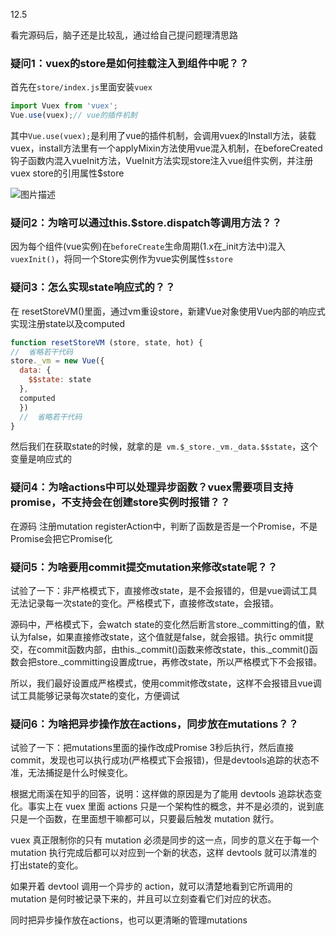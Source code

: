 12.5

看完源码后，脑子还是比较乱，通过给自己提问题理清思路



### 疑问1：vuex的store是如何挂载注入到组件中呢？？

首先在`store/index.js`里面安装`vuex`

```js
import Vuex from 'vuex';
Vue.use(vuex);// vue的插件机制
```

其中`Vue.use(vuex);`是利用了vue的插件机制，会调用vuex的Install方法，装载vuex，install方法里有一个applyMixin方法使用vue混入机制，在beforeCreated钩子函数内混入vueInit方法，VueInit方法实现store注入vue组件实例，并注册vuex store的引用属性$store

![图片描述](http://img.mukewang.com/5d5813ab0001a8b910021104.png)



### 疑问2：为啥可以通过this.$store.dispatch等调用方法？？

因为每个组件(vue实例)在`beforeCreate`生命周期(1.x在_init方法中)混入`vuexInit()`，将同一个Store实例作为vue实例属性`$store`



### 疑问3：怎么实现state响应式的？？
在 resetStoreVM()里面，通过vm重设store，新建Vue对象使用Vue内部的响应式实现注册state以及computed
```js
function resetStoreVM (store, state, hot) {
//  省略若干代码
store._vm = new Vue({
  data: {
  	$$state: state
  },
  computed
  })
  //  省略若干代码
}
```
然后我们在获取state的时候，就拿的是` vm.$_store._vm._data.$$state`，这个变量是响应式的



### 疑问4：为啥actions中可以处理异步函数？vuex需要项目支持promise，不支持会在创建store实例时报错？？

在源码 注册mutation registerAction中，判断了函数是否是一个Promise，不是Promise会把它Promise化



### 疑问5：为啥要用commit提交mutation来修改state呢？？

试验了一下：非严格模式下，直接修改state，是不会报错的，但是vue调试工具无法记录每一次state的变化。严格模式下，直接修改state，会报错。

源码中，严格模式下，会watch state的变化然后断言store._committing的值，默认为false，如果直接修改state，这个值就是false，就会报错。执行c ommit提交，在commit函数内部，由this.\_commit()函数来修改state，this.\_commit()函数会把store._committing设置成true，再修改state，所以严格模式下不会报错。

所以，我们最好设置成严格模式，使用commit修改state，这样不会报错且vue调试工具能够记录每次state的变化，方便调试



### 疑问6：为啥把异步操作放在actions，同步放在mutations？？

试验了一下：把mutations里面的操作改成Promise 3秒后执行，然后直接commit，发现也可以执行成功(严格模式下会报错)，但是devtools追踪的状态不准，无法捕捉是什么时候变化。

根据尤雨溪在知乎的回答，说明：这样做的原因是为了能用 devtools 追踪状态变化。事实上在 vuex 里面 actions 只是一个架构性的概念，并不是必须的，说到底只是一个函数，在里面想干嘛都可以，只要最后触发 mutation 就行。

vuex 真正限制你的只有 mutation 必须是同步的这一点，同步的意义在于每一个 mutation 执行完成后都可以对应到一个新的状态，这样 devtools 就可以清准的打出state的变化。

如果开着 devtool 调用一个异步的 action，就可以清楚地看到它所调用的 mutation 是何时被记录下来的，并且可以立刻查看它们对应的状态。

同时把异步操作放在actions，也可以更清晰的管理mutations

